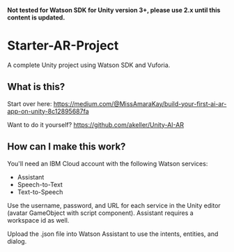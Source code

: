 **Not tested for Watson SDK for Unity version 3+, please use 2.x until this content is updated.**

# Starter-AR-Project
A complete Unity project using Watson SDK and Vuforia.

## What is this?

Start over here: https://medium.com/@MissAmaraKay/build-your-first-ai-ar-app-on-unity-8c12895687fa

Want to do it yourself? https://github.com/akeller/Unity-AI-AR

## How can I make this work?

You'll need an IBM Cloud account with the following Watson services:

* Assistant
* Speech-to-Text
* Text-to-Speech

Use the username, password, and URL for each service in the Unity editor (avatar GameObject with script component). Assistant requires a workspace id as well.

Upload the .json file into Watson Assistant to use the intents, entities, and dialog.
